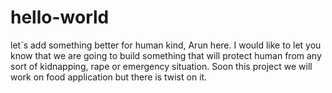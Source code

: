 # hello-world
let`s add something better for human kind, 
Arun here. I would like to let you know that we are going to build something that will protect human from any sort of kidnapping, rape or emergency situation.
Soon this project we will work on food application but there is twist on it.
